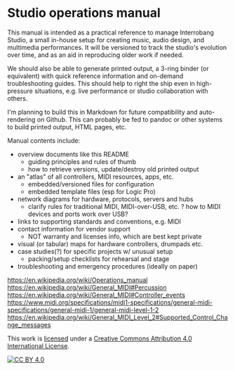 # Studio operations manual

This manual is intended as a practical reference to manage Interrobang Studio,
a small in-house setup for creating music, audio design, and multimedia
performances. It will be versioned to track the studio's evolution over time,
and as an aid in reproducing older work if needed. 

We should also be able to generate printed output, a 3-ring binder (or
equivalent) with quick reference information and on-demand troubleshooting
guides. This should help to right the ship even in high-pressure situations,
e.g. live performance or studio collaboration with others.

I'm planning to build this in Markdown for future compatibility and
auto-rendering on Github. This can probably be fed to pandoc or other systems
to build printed output, HTML pages, etc.

Manual contents include:

  - overview documents like this README
    - guiding principles and rules of thumb
    - how to retrieve versions, update/destroy old printed output
  - an "atlas" of all controllers, MIDI resources, apps, etc.
    - embedded/versioned files for configuration
    - embedded template files (esp for Logic Pro)
  - network diagrams for hardware, protocols, servers and hubs
    - clarify rules for traditional MIDI, MIDI-over-USB, etc.
      ? how to MIDI devices and ports work over USB?
  - links to supporting standards and conventions, e.g. MIDI
  - contact information for vendor support
      - NOT warranty and licenses info, which are best kept private
  - visual (or tabular) maps for hardware controllers, drumpads etc.
  - case studies(?) for specific projects w/ unusual setup
      - packing/setup checklists for rehearsal and stage
  - troubleshooting and emergency procedures (ideally on paper)

https://en.wikipedia.org/wiki/Operations_manual
https://en.wikipedia.org/wiki/General_MIDI#Percussion
https://en.wikipedia.org/wiki/General_MIDI#Controller_events
https://www.midi.org/specifications/midi1-specifications/general-midi-specifications/general-midi-1/general-midi-level-1-2
https://en.wikipedia.org/wiki/General_MIDI_Level_2#Supported_Control_Change_messages

This work is [licensed](LICENSE) under a
[Creative Commons Attribution 4.0 International License][cc-by].

[![CC BY 4.0][cc-by-image]][cc-by]

[cc-by]: http://creativecommons.org/licenses/by/4.0/
[cc-by-image]: https://i.creativecommons.org/l/by/4.0/88x31.png

